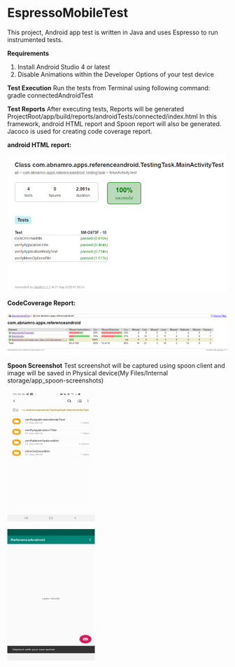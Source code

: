 # EspressoMobileTest
This project, Android app test is written in Java and uses Espresso to run instrumented tests.

 **Requirements**
1. Install Android Studio 4 or latest
2. Disable Animations within the Developer Options of your test device

 **Test Execution**
Run the tests from Terminal using following command: gradle connectedAndroidTest

 **Test Reports**
After executing tests, Reports will be generated ProjectRoot/app/build/reports/androidTests/connected/index.html
In this framework, android HTML report and Spoon report will also be generated. Jacoco is used for creating code coverage report.

**android HTML report:**

![](https://github.com/RajeshMohanty1982/EspressoMobileTest/blob/master/testersassessment-android/AndroidHTML.png)

**CodeCoverage Report:**

![](https://github.com/RajeshMohanty1982/EspressoMobileTest/blob/master/testersassessment-android/CodeCoverage.PNG)

**Spoon Screenshot**
Test screenshot will be captured using spoon client and image will be saved in Physical device(My Files/Internal storage/app_spoon-screenshots)
<p align="left">
  <img width="200" height="300" src="https://github.com/RajeshMohanty1982/EspressoMobileTest/blob/master/testersassessment-android/2.jpeg">
 </p>
 <p align="left">
  <img width="200" height="300" src="https://github.com/RajeshMohanty1982/EspressoMobileTest/blob/master/testersassessment-android/1.jpeg">
 </p>
 
